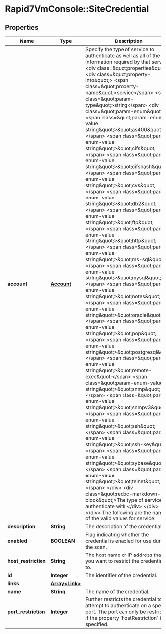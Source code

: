 # Rapid7VmConsole::SiteCredential

## Properties
Name | Type | Description | Notes
------------ | ------------- | ------------- | -------------
**account** | [**Account**](Account.md) | Specify the type of service to authenticate as well as all of the information required by that service. &lt;div class&#x3D;\&quot;properties\&quot;&gt;  &lt;div class&#x3D;\&quot;property-info\&quot;&gt;  &lt;span class&#x3D;\&quot;property-name\&quot;&gt;service&lt;/span&gt; &lt;span class&#x3D;\&quot;param-type\&quot;&gt;string&lt;/span&gt;  &lt;div class&#x3D;\&quot;param-enum\&quot;&gt;  &lt;span class&#x3D;\&quot;param-enum-value string\&quot;&gt;\&quot;as400\&quot;&lt;/span&gt;  &lt;span class&#x3D;\&quot;param-enum-value string\&quot;&gt;\&quot;cifs\&quot;&lt;/span&gt;  &lt;span class&#x3D;\&quot;param-enum-value string\&quot;&gt;\&quot;cifshash\&quot;&lt;/span&gt;  &lt;span class&#x3D;\&quot;param-enum-value string\&quot;&gt;\&quot;cvs\&quot;&lt;/span&gt;  &lt;span class&#x3D;\&quot;param-enum-value string\&quot;&gt;\&quot;db2\&quot;&lt;/span&gt;  &lt;span class&#x3D;\&quot;param-enum-value string\&quot;&gt;\&quot;ftp\&quot;&lt;/span&gt;  &lt;span class&#x3D;\&quot;param-enum-value string\&quot;&gt;\&quot;http\&quot;&lt;/span&gt;  &lt;span class&#x3D;\&quot;param-enum-value string\&quot;&gt;\&quot;ms-sql\&quot;&lt;/span&gt;  &lt;span class&#x3D;\&quot;param-enum-value string\&quot;&gt;\&quot;mysql\&quot;&lt;/span&gt;  &lt;span class&#x3D;\&quot;param-enum-value string\&quot;&gt;\&quot;notes\&quot;&lt;/span&gt;  &lt;span class&#x3D;\&quot;param-enum-value string\&quot;&gt;\&quot;oracle\&quot;&lt;/span&gt;  &lt;span class&#x3D;\&quot;param-enum-value string\&quot;&gt;\&quot;pop\&quot;&lt;/span&gt;  &lt;span class&#x3D;\&quot;param-enum-value string\&quot;&gt;\&quot;postgresql\&quot;&lt;/span&gt;  &lt;span class&#x3D;\&quot;param-enum-value string\&quot;&gt;\&quot;remote-exec\&quot;&lt;/span&gt;  &lt;span class&#x3D;\&quot;param-enum-value string\&quot;&gt;\&quot;snmp\&quot;&lt;/span&gt;  &lt;span class&#x3D;\&quot;param-enum-value string\&quot;&gt;\&quot;snmpv3\&quot;&lt;/span&gt;  &lt;span class&#x3D;\&quot;param-enum-value string\&quot;&gt;\&quot;ssh\&quot;&lt;/span&gt;  &lt;span class&#x3D;\&quot;param-enum-value string\&quot;&gt;\&quot;ssh-key\&quot;&lt;/span&gt;  &lt;span class&#x3D;\&quot;param-enum-value string\&quot;&gt;\&quot;sybase\&quot;&lt;/span&gt;  &lt;span class&#x3D;\&quot;param-enum-value string\&quot;&gt;\&quot;telnet\&quot;&lt;/span&gt;  &lt;/div&gt;  &lt;div class&#x3D;\&quot;redoc-markdown-block\&quot;&gt;The type of service to authenticate with.&lt;/div&gt; &lt;/div&gt;  &lt;/div&gt;  The following are the names of the valid values for service:  | Value         | Service                                         |  | ------------- | ----------------------------------------------- |  | &#x60;as400&#x60;       | IBM AS/400                                      |  | &#x60;cifs&#x60;        | Microsoft Windows/Samba (SMB/CIFS)              |  | &#x60;cifshash&#x60;    | Microsoft Windows/Samba LM/NTLM Hash (SMB/CIFS) |  | &#x60;cvs&#x60;         | Concurrent Versioning System (CVS)              |  | &#x60;db2&#x60;         | DB2                                             |  | &#x60;ftp&#x60;         | File Transfer Protocol (FTP)                    |  | &#x60;http&#x60;        | Web Site HTTP Authentication                    |  | &#x60;ms-sql&#x60;      | Microsoft SQL Server                            |  | &#x60;mysql&#x60;       | MySQL Server                                    |  | &#x60;notes&#x60;       | Lotus Notes/Domino                              |  | &#x60;oracle&#x60;      | Oracle                                          |  | &#x60;pop&#x60;         | Post Office Protocol (POP)                      |  | &#x60;postgresql&#x60;  | PostgreSQL                                      |  | &#x60;remote-exec&#x60; | Remote Execution                                |  | &#x60;snmp&#x60;        | Simple Network Management Protocol v1/v2c       |  | &#x60;snmpv3&#x60;      | Simple Network Management Protocol v3           |  | &#x60;ssh&#x60;         | Secure Shell (SSH)                              |  | &#x60;ssh-key&#x60;     | Secure Shell (SSH) Public Key                   |  | &#x60;sybase&#x60;      | Sybase SQL Server                               |  | &#x60;telnet&#x60;      | Telnet                                          |   &lt;p&gt;The following is a specification of supported credential properties for each type of service. These properties are to be specified within the &lt;code&gt;account&lt;/code&gt; object.&lt;/p&gt;  &#x60;as400&#x60; supported properties: &lt;div class&#x3D;\&quot;properties\&quot;&gt;  &lt;div class&#x3D;\&quot;property-info\&quot;&gt;  &lt;span class&#x3D;\&quot;property-name\&quot;&gt;domain&lt;/span&gt; &lt;span class&#x3D;\&quot;param-type\&quot;&gt;string&lt;/span&gt;  &lt;div class&#x3D;\&quot;redoc-markdown-block\&quot;&gt;&lt;p&gt;The address of the domain.&lt;/p&gt;&lt;/div&gt; &lt;/div&gt;  &lt;div class&#x3D;\&quot;property-info\&quot;&gt;  &lt;span class&#x3D;\&quot;property-name\&quot;&gt;username&lt;/span&gt; &lt;span class&#x3D;\&quot;param-type\&quot;&gt;string&lt;/span&gt; &lt;span _ngcontent-c21 class&#x3D;\&quot;param-required\&quot;&gt;Required&lt;/span&gt;  &lt;div class&#x3D;\&quot;redoc-markdown-block\&quot;&gt;&lt;p&gt;The user name for the account that will be used for authenticating.&lt;/p&gt;&lt;/div&gt; &lt;/div&gt;  &lt;div class&#x3D;\&quot;property-info\&quot;&gt;  &lt;span class&#x3D;\&quot;property-name\&quot;&gt;password&lt;/span&gt; &lt;span class&#x3D;\&quot;param-type\&quot;&gt;string&lt;/span&gt; &lt;span _ngcontent-c21 class&#x3D;\&quot;param-required\&quot;&gt;Required&lt;/span&gt;  &lt;div class&#x3D;\&quot;redoc-markdown-block\&quot;&gt;&lt;p&gt;The password for the account that will be used for authenticating. &lt;strong&gt;Note: This property is not returned in responses for security.&lt;/strong&gt;&lt;/p&gt;&lt;/div&gt; &lt;/div&gt;  &lt;/div&gt;  &#x60;cifs&#x60; supported properties: &lt;div class&#x3D;\&quot;properties\&quot;&gt;  &lt;div class&#x3D;\&quot;property-info\&quot;&gt;  &lt;span class&#x3D;\&quot;property-name\&quot;&gt;domain&lt;/span&gt; &lt;span class&#x3D;\&quot;param-type\&quot;&gt;string&lt;/span&gt;  &lt;div class&#x3D;\&quot;redoc-markdown-block\&quot;&gt;&lt;p&gt;The address of the domain.&lt;/p&gt;&lt;/div&gt; &lt;/div&gt;  &lt;div class&#x3D;\&quot;property-info\&quot;&gt;  &lt;span class&#x3D;\&quot;property-name\&quot;&gt;username&lt;/span&gt; &lt;span class&#x3D;\&quot;param-type\&quot;&gt;string&lt;/span&gt; &lt;span _ngcontent-c21 class&#x3D;\&quot;param-required\&quot;&gt;Required&lt;/span&gt;  &lt;div class&#x3D;\&quot;redoc-markdown-block\&quot;&gt;&lt;p&gt;The user name for the account that will be used for authenticating.&lt;/p&gt;&lt;/div&gt; &lt;/div&gt;  &lt;div class&#x3D;\&quot;property-info\&quot;&gt;  &lt;span class&#x3D;\&quot;property-name\&quot;&gt;password&lt;/span&gt; &lt;span class&#x3D;\&quot;param-type\&quot;&gt;string&lt;/span&gt; &lt;span _ngcontent-c21 class&#x3D;\&quot;param-required\&quot;&gt;Required&lt;/span&gt;  &lt;div class&#x3D;\&quot;redoc-markdown-block\&quot;&gt;&lt;p&gt;The password for the account that will be used for authenticating. &lt;strong&gt;Note: This property is not returned in responses for security.&lt;/strong&gt;&lt;/p&gt;&lt;/div&gt; &lt;/div&gt;  &lt;/div&gt;  &#x60;cifshash&#x60; supported properties: &lt;div class&#x3D;\&quot;properties\&quot;&gt;  &lt;div class&#x3D;\&quot;property-info\&quot;&gt;  &lt;span class&#x3D;\&quot;property-name\&quot;&gt;domain&lt;/span&gt; &lt;span class&#x3D;\&quot;param-type\&quot;&gt;string&lt;/span&gt;  &lt;div class&#x3D;\&quot;redoc-markdown-block\&quot;&gt;&lt;p&gt;The address of the domain.&lt;/p&gt;&lt;/div&gt; &lt;/div&gt;  &lt;div class&#x3D;\&quot;property-info\&quot;&gt;  &lt;span class&#x3D;\&quot;property-name\&quot;&gt;username&lt;/span&gt; &lt;span class&#x3D;\&quot;param-type\&quot;&gt;string&lt;/span&gt; &lt;span _ngcontent-c21 class&#x3D;\&quot;param-required\&quot;&gt;Required&lt;/span&gt;  &lt;div class&#x3D;\&quot;redoc-markdown-block\&quot;&gt;&lt;p&gt;The user name for the account that will be used for authenticating.&lt;/p&gt;&lt;/div&gt; &lt;/div&gt;  &lt;div class&#x3D;\&quot;property-info\&quot;&gt;  &lt;span class&#x3D;\&quot;property-name\&quot;&gt;ntlmHash&lt;/span&gt; &lt;span class&#x3D;\&quot;param-type\&quot;&gt;string&lt;/span&gt; &lt;span _ngcontent-c21 class&#x3D;\&quot;param-required\&quot;&gt;Required&lt;/span&gt;  &lt;div class&#x3D;\&quot;redoc-markdown-block\&quot;&gt;&lt;p&gt;The NTLM password hash. &lt;strong&gt;Note: This property is not returned in responses for security.&lt;/strong&gt;&lt;/p&gt;&lt;/div&gt; &lt;/div&gt;  &lt;/div&gt;  &#x60;cvs&#x60; supported properties: &lt;div class&#x3D;\&quot;properties\&quot;&gt;  &lt;div class&#x3D;\&quot;property-info\&quot;&gt;  &lt;span class&#x3D;\&quot;property-name\&quot;&gt;domain&lt;/span&gt; &lt;span class&#x3D;\&quot;param-type\&quot;&gt;string&lt;/span&gt;  &lt;div class&#x3D;\&quot;redoc-markdown-block\&quot;&gt;&lt;p&gt;The address of the domain.&lt;/p&gt;&lt;/div&gt; &lt;/div&gt;  &lt;div class&#x3D;\&quot;property-info\&quot;&gt;  &lt;span class&#x3D;\&quot;property-name\&quot;&gt;username&lt;/span&gt; &lt;span class&#x3D;\&quot;param-type\&quot;&gt;string&lt;/span&gt; &lt;span _ngcontent-c21 class&#x3D;\&quot;param-required\&quot;&gt;Required&lt;/span&gt;  &lt;div class&#x3D;\&quot;redoc-markdown-block\&quot;&gt;&lt;p&gt;The user name for the account that will be used for authenticating.&lt;/p&gt;&lt;/div&gt; &lt;/div&gt;  &lt;div class&#x3D;\&quot;property-info\&quot;&gt;  &lt;span class&#x3D;\&quot;property-name\&quot;&gt;password&lt;/span&gt; &lt;span class&#x3D;\&quot;param-type\&quot;&gt;string&lt;/span&gt; &lt;span _ngcontent-c21 class&#x3D;\&quot;param-required\&quot;&gt;Required&lt;/span&gt;  &lt;div class&#x3D;\&quot;redoc-markdown-block\&quot;&gt;&lt;p&gt;The password for the account that will be used for authenticating. &lt;strong&gt;Note: This property is not returned in responses for security.&lt;/strong&gt;&lt;/p&gt;&lt;/div&gt; &lt;/div&gt;  &lt;/div&gt;  &#x60;db2&#x60; supported properties: &lt;div class&#x3D;\&quot;properties\&quot;&gt;  &lt;div class&#x3D;\&quot;property-info\&quot;&gt;  &lt;span class&#x3D;\&quot;property-name\&quot;&gt;database&lt;/span&gt; &lt;span class&#x3D;\&quot;param-type\&quot;&gt;string&lt;/span&gt;  &lt;div class&#x3D;\&quot;redoc-markdown-block\&quot;&gt;&lt;p&gt;The name of the database.&lt;/p&gt;&lt;/div&gt; &lt;/div&gt;  &lt;div class&#x3D;\&quot;property-info\&quot;&gt;  &lt;span class&#x3D;\&quot;property-name\&quot;&gt;username&lt;/span&gt; &lt;span class&#x3D;\&quot;param-type\&quot;&gt;string&lt;/span&gt; &lt;span _ngcontent-c21 class&#x3D;\&quot;param-required\&quot;&gt;Required&lt;/span&gt;  &lt;div class&#x3D;\&quot;redoc-markdown-block\&quot;&gt;&lt;p&gt;The user name for the account that will be used for authenticating.&lt;/p&gt;&lt;/div&gt; &lt;/div&gt;  &lt;div class&#x3D;\&quot;property-info\&quot;&gt;  &lt;span class&#x3D;\&quot;property-name\&quot;&gt;password&lt;/span&gt; &lt;span class&#x3D;\&quot;param-type\&quot;&gt;string&lt;/span&gt; &lt;span _ngcontent-c21 class&#x3D;\&quot;param-required\&quot;&gt;Required&lt;/span&gt;  &lt;div class&#x3D;\&quot;redoc-markdown-block\&quot;&gt;&lt;p&gt;The password for the account that will be used for authenticating. &lt;strong&gt;Note: This property is not returned in responses for security.&lt;/strong&gt;&lt;/p&gt;&lt;/div&gt; &lt;/div&gt;  &lt;/div&gt;  &#x60;ftp&#x60; supported properties: &lt;div class&#x3D;\&quot;properties\&quot;&gt;  &lt;div class&#x3D;\&quot;property-info\&quot;&gt;  &lt;span class&#x3D;\&quot;property-name\&quot;&gt;username&lt;/span&gt; &lt;span class&#x3D;\&quot;param-type\&quot;&gt;string&lt;/span&gt; &lt;span _ngcontent-c21 class&#x3D;\&quot;param-required\&quot;&gt;Required&lt;/span&gt;  &lt;div class&#x3D;\&quot;redoc-markdown-block\&quot;&gt;&lt;p&gt;The user name for the account that will be used for authenticating.&lt;/p&gt;&lt;/div&gt; &lt;/div&gt;  &lt;div class&#x3D;\&quot;property-info\&quot;&gt;  &lt;span class&#x3D;\&quot;property-name\&quot;&gt;password&lt;/span&gt; &lt;span class&#x3D;\&quot;param-type\&quot;&gt;string&lt;/span&gt; &lt;span _ngcontent-c21 class&#x3D;\&quot;param-required\&quot;&gt;Required&lt;/span&gt;  &lt;div class&#x3D;\&quot;redoc-markdown-block\&quot;&gt;&lt;p&gt;The password for the account that will be used for authenticating. &lt;strong&gt;Note: This property is not returned in responses for security.&lt;/strong&gt;&lt;/p&gt;&lt;/div&gt; &lt;/div&gt;  &lt;/div&gt;  &#x60;http&#x60; supported properties: &lt;div class&#x3D;\&quot;properties\&quot;&gt;  &lt;div class&#x3D;\&quot;property-info\&quot;&gt;  &lt;span class&#x3D;\&quot;property-name\&quot;&gt;realm&lt;/span&gt; &lt;span class&#x3D;\&quot;param-type\&quot;&gt;string&lt;/span&gt;  &lt;div class&#x3D;\&quot;redoc-markdown-block\&quot;&gt;&lt;p&gt;The realm.&lt;/p&gt;&lt;/div&gt; &lt;/div&gt;  &lt;div class&#x3D;\&quot;property-info\&quot;&gt;  &lt;span class&#x3D;\&quot;property-name\&quot;&gt;username&lt;/span&gt; &lt;span class&#x3D;\&quot;param-type\&quot;&gt;string&lt;/span&gt; &lt;span _ngcontent-c21 class&#x3D;\&quot;param-required\&quot;&gt;Required&lt;/span&gt;  &lt;div class&#x3D;\&quot;redoc-markdown-block\&quot;&gt;&lt;p&gt;The user name for the account that will be used for authenticating.&lt;/p&gt;&lt;/div&gt; &lt;/div&gt;  &lt;div class&#x3D;\&quot;property-info\&quot;&gt;  &lt;span class&#x3D;\&quot;property-name\&quot;&gt;password&lt;/span&gt; &lt;span class&#x3D;\&quot;param-type\&quot;&gt;string&lt;/span&gt; &lt;span _ngcontent-c21 class&#x3D;\&quot;param-required\&quot;&gt;Required&lt;/span&gt;  &lt;div class&#x3D;\&quot;redoc-markdown-block\&quot;&gt;&lt;p&gt;The password for the account that will be used for authenticating. &lt;strong&gt;Note: This property is not returned in responses for security.&lt;/strong&gt;&lt;/p&gt;&lt;/div&gt; &lt;/div&gt;  &lt;/div&gt;  &#x60;ms-sql&#x60; supported properties: &lt;div class&#x3D;\&quot;properties\&quot;&gt;  &lt;div class&#x3D;\&quot;property-info\&quot;&gt;  &lt;span class&#x3D;\&quot;property-name\&quot;&gt;database&lt;/span&gt; &lt;span class&#x3D;\&quot;param-type\&quot;&gt;string&lt;/span&gt;  &lt;div class&#x3D;\&quot;redoc-markdown-block\&quot;&gt;&lt;p&gt;The name of the database. If not specified, a default database name will be used during authentication.&lt;/p&gt;&lt;/div&gt; &lt;/div&gt;  &lt;div class&#x3D;\&quot;property-info\&quot;&gt;  &lt;span class&#x3D;\&quot;property-name\&quot;&gt;useWindowsAuthentication&lt;/span&gt; &lt;span class&#x3D;\&quot;param-type\&quot;&gt;boolean&lt;/span&gt;  &lt;div class&#x3D;\&quot;redoc-markdown-block\&quot;&gt; &lt;p&gt; Boolean flag signaling whether to connect to the database using Windows authentication. When set to &lt;code&gt;true&lt;/code&gt;, Windows authentication is attempted; when set to &lt;code&gt;false&lt;/code&gt;, SQL authentication is attempted.&lt;/p&gt; &lt;/div&gt; &lt;/div&gt;  &lt;div class&#x3D;\&quot;property-info\&quot;&gt;  &lt;span class&#x3D;\&quot;property-name\&quot;&gt;domain&lt;/span&gt; &lt;span class&#x3D;\&quot;param-type\&quot;&gt;string&lt;/span&gt;  &lt;div class&#x3D;\&quot;redoc-markdown-block\&quot;&gt;&lt;p&gt;The address of the domain. This property cannot be specified unless property &lt;code&gt;useWindowsAuthentication&lt;/code&gt; is set to &lt;code&gt;true&lt;/code&gt;.&lt;/p&gt;&lt;/div&gt; &lt;/div&gt;  &lt;div class&#x3D;\&quot;property-info\&quot;&gt;  &lt;span class&#x3D;\&quot;property-name\&quot;&gt;username&lt;/span&gt; &lt;span class&#x3D;\&quot;param-type\&quot;&gt;string&lt;/span&gt; &lt;span _ngcontent-c21 class&#x3D;\&quot;param-required\&quot;&gt;Required&lt;/span&gt;  &lt;div class&#x3D;\&quot;redoc-markdown-block\&quot;&gt;&lt;p&gt;The user name for the account that will be used for authenticating.&lt;/p&gt;&lt;/div&gt; &lt;/div&gt;  &lt;div class&#x3D;\&quot;property-info\&quot;&gt;  &lt;span class&#x3D;\&quot;property-name\&quot;&gt;password&lt;/span&gt; &lt;span class&#x3D;\&quot;param-type\&quot;&gt;string&lt;/span&gt; &lt;span _ngcontent-c21 class&#x3D;\&quot;param-required\&quot;&gt;Required&lt;/span&gt;  &lt;div class&#x3D;\&quot;redoc-markdown-block\&quot;&gt;&lt;p&gt;The password for the account that will be used for authenticating. &lt;strong&gt;Note: This property is not returned in responses for security.&lt;/strong&gt;&lt;/p&gt;&lt;/div&gt; &lt;/div&gt;  &lt;/div&gt;  &#x60;mysql&#x60; supported properties: &lt;div class&#x3D;\&quot;properties\&quot;&gt;  &lt;div class&#x3D;\&quot;property-info\&quot;&gt;  &lt;span class&#x3D;\&quot;property-name\&quot;&gt;database&lt;/span&gt; &lt;span class&#x3D;\&quot;param-type\&quot;&gt;string&lt;/span&gt;  &lt;div class&#x3D;\&quot;redoc-markdown-block\&quot;&gt;&lt;p&gt;The name of the database. If not specified, a default database name will be used during authentication.&lt;/p&gt;&lt;/div&gt; &lt;/div&gt;  &lt;div class&#x3D;\&quot;property-info\&quot;&gt;  &lt;span class&#x3D;\&quot;property-name\&quot;&gt;username&lt;/span&gt; &lt;span class&#x3D;\&quot;param-type\&quot;&gt;string&lt;/span&gt; &lt;span _ngcontent-c21 class&#x3D;\&quot;param-required\&quot;&gt;Required&lt;/span&gt;  &lt;div class&#x3D;\&quot;redoc-markdown-block\&quot;&gt;&lt;p&gt;The user name for the account that will be used for authenticating.&lt;/p&gt;&lt;/div&gt; &lt;/div&gt;  &lt;div class&#x3D;\&quot;property-info\&quot;&gt;  &lt;span class&#x3D;\&quot;property-name\&quot;&gt;password&lt;/span&gt; &lt;span class&#x3D;\&quot;param-type\&quot;&gt;string&lt;/span&gt; &lt;span _ngcontent-c21 class&#x3D;\&quot;param-required\&quot;&gt;Required&lt;/span&gt;  &lt;div class&#x3D;\&quot;redoc-markdown-block\&quot;&gt;&lt;p&gt;The Notes ID password. &lt;strong&gt;Note: This property is not returned in responses for security.&lt;/strong&gt;&lt;/p&gt;&lt;/div&gt; &lt;/div&gt;  &lt;/div&gt;  &#x60;notes&#x60; supported properties: &lt;div class&#x3D;\&quot;properties\&quot;&gt;  &lt;div class&#x3D;\&quot;property-info\&quot;&gt;  &lt;span class&#x3D;\&quot;property-name\&quot;&gt;notesIDPassword&lt;/span&gt; &lt;span class&#x3D;\&quot;param-type\&quot;&gt;string&lt;/span&gt; &lt;span _ngcontent-c21 class&#x3D;\&quot;param-required\&quot;&gt;Required&lt;/span&gt;  &lt;div class&#x3D;\&quot;redoc-markdown-block\&quot;&gt;&lt;p&gt;The password for the account that will be used for authenticating. &lt;strong&gt;Note: This property is not returned in responses for security.&lt;/strong&gt;&lt;/p&gt;&lt;/div&gt; &lt;/div&gt;  &lt;/div&gt;  &#x60;oracle&#x60; supported properties: &lt;div class&#x3D;\&quot;properties\&quot;&gt;  &lt;div class&#x3D;\&quot;property-info\&quot;&gt;  &lt;span class&#x3D;\&quot;property-name\&quot;&gt;sid&lt;/span&gt; &lt;span class&#x3D;\&quot;param-type\&quot;&gt;string&lt;/span&gt;  &lt;div class&#x3D;\&quot;redoc-markdown-block\&quot;&gt;&lt;p&gt;The name of the database. If not specified, a default database name will be used during authentication.&lt;/p&gt;&lt;/div&gt; &lt;/div&gt;  &lt;div class&#x3D;\&quot;property-info\&quot;&gt;  &lt;span class&#x3D;\&quot;property-name\&quot;&gt;username&lt;/span&gt; &lt;span class&#x3D;\&quot;param-type\&quot;&gt;string&lt;/span&gt; &lt;span _ngcontent-c21 class&#x3D;\&quot;param-required\&quot;&gt;Required&lt;/span&gt;  &lt;div class&#x3D;\&quot;redoc-markdown-block\&quot;&gt;&lt;p&gt;The user name for the account that will be used for authenticating.&lt;/p&gt;&lt;/div&gt; &lt;/div&gt;  &lt;div class&#x3D;\&quot;property-info\&quot;&gt;  &lt;span class&#x3D;\&quot;property-name\&quot;&gt;password&lt;/span&gt; &lt;span class&#x3D;\&quot;param-type\&quot;&gt;string&lt;/span&gt; &lt;span _ngcontent-c21 class&#x3D;\&quot;param-required\&quot;&gt;Required&lt;/span&gt;  &lt;div class&#x3D;\&quot;redoc-markdown-block\&quot;&gt;&lt;p&gt;The password for the account that will be used for authenticating. &lt;strong&gt;Note: This property is not returned in responses for security.&lt;/strong&gt;&lt;/p&gt;&lt;/div&gt; &lt;/div&gt;  &lt;div class&#x3D;\&quot;property-info\&quot;&gt;  &lt;span class&#x3D;\&quot;property-name\&quot;&gt;enumerateSids&lt;/span&gt; &lt;span class&#x3D;\&quot;param-type\&quot;&gt;boolean&lt;/span&gt;  &lt;div class&#x3D;\&quot;redoc-markdown-block\&quot;&gt; &lt;p&gt; Boolean flag instructing the scan engine to attempt to enumerate SIDs from your environment. If set to &lt;code&gt;true&lt;/code&gt;, set the Oracle Net Listener password in property &lt;code&gt;oracleListenerPassword&lt;/code&gt;.&lt;/p&gt; &lt;/div&gt; &lt;/div&gt;  &lt;div class&#x3D;\&quot;property-info\&quot;&gt;  &lt;span class&#x3D;\&quot;property-name\&quot;&gt;oracleListenerPassword&lt;/span&gt; &lt;span class&#x3D;\&quot;param-type\&quot;&gt;string&lt;/span&gt;  &lt;div class&#x3D;\&quot;redoc-markdown-block\&quot;&gt;&lt;p&gt;The Oracle Net Listener password. Used to enumerate SIDs from your environment.&lt;/p&gt;&lt;/div&gt; &lt;/div&gt;  &lt;/div&gt;  &#x60;pop&#x60; supported properties: &lt;div class&#x3D;\&quot;properties\&quot;&gt;  &lt;div class&#x3D;\&quot;property-info\&quot;&gt;  &lt;span class&#x3D;\&quot;property-name\&quot;&gt;username&lt;/span&gt; &lt;span class&#x3D;\&quot;param-type\&quot;&gt;string&lt;/span&gt; &lt;span _ngcontent-c21 class&#x3D;\&quot;param-required\&quot;&gt;Required&lt;/span&gt;  &lt;div class&#x3D;\&quot;redoc-markdown-block\&quot;&gt;&lt;p&gt;The user name for the account that will be used for authenticating.&lt;/p&gt;&lt;/div&gt; &lt;/div&gt;  &lt;div class&#x3D;\&quot;property-info\&quot;&gt;  &lt;span class&#x3D;\&quot;property-name\&quot;&gt;password&lt;/span&gt; &lt;span class&#x3D;\&quot;param-type\&quot;&gt;string&lt;/span&gt; &lt;span _ngcontent-c21 class&#x3D;\&quot;param-required\&quot;&gt;Required&lt;/span&gt;  &lt;div class&#x3D;\&quot;redoc-markdown-block\&quot;&gt;&lt;p&gt;The password for the account that will be used for authenticating. &lt;strong&gt;Note: This property is not returned in responses for security.&lt;/strong&gt;&lt;/p&gt;&lt;/div&gt; &lt;/div&gt;  &lt;/div&gt;  &#x60;postgresql&#x60; supported properties: &lt;div class&#x3D;\&quot;properties\&quot;&gt;  &lt;div class&#x3D;\&quot;property-info\&quot;&gt;  &lt;span class&#x3D;\&quot;property-name\&quot;&gt;database&lt;/span&gt; &lt;span class&#x3D;\&quot;param-type\&quot;&gt;string&lt;/span&gt;  &lt;div class&#x3D;\&quot;redoc-markdown-block\&quot;&gt;&lt;p&gt;The name of the database.&lt;/p&gt;&lt;/div&gt; &lt;/div&gt;  &lt;div class&#x3D;\&quot;property-info\&quot;&gt;  &lt;span class&#x3D;\&quot;property-name\&quot;&gt;username&lt;/span&gt; &lt;span class&#x3D;\&quot;param-type\&quot;&gt;string&lt;/span&gt; &lt;span _ngcontent-c21 class&#x3D;\&quot;param-required\&quot;&gt;Required&lt;/span&gt;  &lt;div class&#x3D;\&quot;redoc-markdown-block\&quot;&gt;&lt;p&gt;The user name for the account that will be used for authenticating.&lt;/p&gt;&lt;/div&gt; &lt;/div&gt;  &lt;div class&#x3D;\&quot;property-info\&quot;&gt;  &lt;span class&#x3D;\&quot;property-name\&quot;&gt;password&lt;/span&gt; &lt;span class&#x3D;\&quot;param-type\&quot;&gt;string&lt;/span&gt; &lt;span _ngcontent-c21 class&#x3D;\&quot;param-required\&quot;&gt;Required&lt;/span&gt;  &lt;div class&#x3D;\&quot;redoc-markdown-block\&quot;&gt;&lt;p&gt;The password for the account that will be used for authenticating. &lt;strong&gt;Note: This property is not returned in responses for security.&lt;/strong&gt;&lt;/p&gt;&lt;/div&gt; &lt;/div&gt;  &lt;/div&gt;  &#x60;remote-exec&#x60; supported properties: &lt;div class&#x3D;\&quot;properties\&quot;&gt;  &lt;div class&#x3D;\&quot;property-info\&quot;&gt;  &lt;span class&#x3D;\&quot;property-name\&quot;&gt;username&lt;/span&gt; &lt;span class&#x3D;\&quot;param-type\&quot;&gt;string&lt;/span&gt; &lt;span _ngcontent-c21 class&#x3D;\&quot;param-required\&quot;&gt;Required&lt;/span&gt;  &lt;div class&#x3D;\&quot;redoc-markdown-block\&quot;&gt;&lt;p&gt;The user name for the account that will be used for authenticating.&lt;/p&gt;&lt;/div&gt; &lt;/div&gt;  &lt;div class&#x3D;\&quot;property-info\&quot;&gt;  &lt;span class&#x3D;\&quot;property-name\&quot;&gt;password&lt;/span&gt; &lt;span class&#x3D;\&quot;param-type\&quot;&gt;string&lt;/span&gt; &lt;span _ngcontent-c21 class&#x3D;\&quot;param-required\&quot;&gt;Required&lt;/span&gt;  &lt;div class&#x3D;\&quot;redoc-markdown-block\&quot;&gt;&lt;p&gt;The password for the account that will be used for authenticating. &lt;strong&gt;Note: This property is not returned in responses for security.&lt;/strong&gt;&lt;/p&gt;&lt;/div&gt; &lt;/div&gt;  &lt;/div&gt;  &#x60;snmp&#x60; supported properties: &lt;div class&#x3D;\&quot;properties\&quot;&gt;  &lt;div class&#x3D;\&quot;property-info\&quot;&gt;  &lt;span class&#x3D;\&quot;property-name\&quot;&gt;communityName&lt;/span&gt; &lt;span class&#x3D;\&quot;param-type\&quot;&gt;string&lt;/span&gt; &lt;span _ngcontent-c21 class&#x3D;\&quot;param-required\&quot;&gt;Required&lt;/span&gt;  &lt;div class&#x3D;\&quot;redoc-markdown-block\&quot;&gt;&lt;p&gt;The community name that will be used for authenticating. &lt;strong&gt;Note: This property is not returned in responses for security.&lt;/strong&gt;&lt;/p&gt;&lt;/div&gt; &lt;/div&gt;  &lt;/div&gt;  &#x60;snmpv3&#x60; supported properties: &lt;div class&#x3D;\&quot;properties\&quot;&gt;  &lt;div class&#x3D;\&quot;property-info\&quot;&gt;  &lt;span class&#x3D;\&quot;property-name\&quot;&gt;authenticationType&lt;/span&gt; &lt;span class&#x3D;\&quot;param-type\&quot;&gt;string&lt;/span&gt; &lt;span _ngcontent-c21 class&#x3D;\&quot;param-required\&quot;&gt;Required&lt;/span&gt;  &lt;div class&#x3D;\&quot;param-enum\&quot;&gt;  &lt;span class&#x3D;\&quot;param-enum-value string\&quot;&gt;\&quot;no-authentication\&quot;&lt;/span&gt;  &lt;span class&#x3D;\&quot;param-enum-value string\&quot;&gt;\&quot;md5\&quot;&lt;/span&gt;  &lt;span class&#x3D;\&quot;param-enum-value string\&quot;&gt;\&quot;sha\&quot;&lt;/span&gt;  &lt;/div&gt;  &lt;div class&#x3D;\&quot;redoc-markdown-block\&quot;&gt;&lt;p&gt;The authentication protocols available to use in SNMP v3.&lt;/p&gt;&lt;/div&gt; &lt;/div&gt; &lt;div class&#x3D;\&quot;property-info\&quot;&gt;  &lt;span class&#x3D;\&quot;property-name\&quot;&gt;username&lt;/span&gt; &lt;span class&#x3D;\&quot;param-type\&quot;&gt;string&lt;/span&gt; &lt;span _ngcontent-c21 class&#x3D;\&quot;param-required\&quot;&gt;Required&lt;/span&gt;  &lt;div class&#x3D;\&quot;redoc-markdown-block\&quot;&gt;&lt;p&gt;The user name for the account that will be used for authenticating.&lt;/p&gt;&lt;/div&gt; &lt;/div&gt;  &lt;div class&#x3D;\&quot;property-info\&quot;&gt;  &lt;span class&#x3D;\&quot;property-name\&quot;&gt;password&lt;/span&gt; &lt;span class&#x3D;\&quot;param-type\&quot;&gt;string&lt;/span&gt;  &lt;div class&#x3D;\&quot;redoc-markdown-block\&quot;&gt; &lt;p&gt; The password for the account that will be used for authenticating. Is required when the property &lt;code&gt;authenticationType&lt;/code&gt; is set to valid value other than &lt;code&gt;\&quot;no-authentication\&quot;&lt;/code&gt;. &lt;strong&gt;Note: This property is not returned in responses for security.&lt;/strong&gt;&lt;/p&gt; &lt;/div&gt; &lt;/div&gt;  &lt;div class&#x3D;\&quot;property-info\&quot;&gt;  &lt;span class&#x3D;\&quot;property-name\&quot;&gt;privacyType&lt;/span&gt; &lt;span class&#x3D;\&quot;param-type\&quot;&gt;string&lt;/span&gt;  &lt;div class&#x3D;\&quot;param-enum\&quot;&gt;  &lt;span class&#x3D;\&quot;param-enum-value string\&quot;&gt;\&quot;no-privacy\&quot;&lt;/span&gt;  &lt;span class&#x3D;\&quot;param-enum-value string\&quot;&gt;\&quot;des\&quot;&lt;/span&gt;  &lt;span class&#x3D;\&quot;param-enum-value string\&quot;&gt;\&quot;aes-128\&quot;&lt;/span&gt;  &lt;span class&#x3D;\&quot;param-enum-value string\&quot;&gt;\&quot;aes-192\&quot;&lt;/span&gt;  &lt;span class&#x3D;\&quot;param-enum-value string\&quot;&gt;\&quot;aes-192-with-3-des-key-extension\&quot;&lt;/span&gt;  &lt;span class&#x3D;\&quot;param-enum-value string\&quot;&gt;\&quot;aes-256\&quot;&lt;/span&gt;  &lt;span class&#x3D;\&quot;param-enum-value string\&quot;&gt;\&quot;aes-265-with-3-des-key-extension\&quot;&lt;/span&gt;  &lt;/div&gt;  &lt;div class&#x3D;\&quot;redoc-markdown-block\&quot;&gt;&lt;p&gt;The privacy protocols available to use in SNMP v3.&lt;/p&gt;&lt;/div&gt; &lt;/div&gt; &lt;div class&#x3D;\&quot;property-info\&quot;&gt;  &lt;span class&#x3D;\&quot;property-name\&quot;&gt;privacyPassword&lt;/span&gt; &lt;span class&#x3D;\&quot;param-type\&quot;&gt;string&lt;/span&gt;  &lt;div class&#x3D;\&quot;redoc-markdown-block\&quot;&gt; &lt;p&gt; The privacy password for the account that will be used for authenticating. Is required when the property &lt;code&gt;authenticationType&lt;/code&gt; is set to valid value other than &lt;code&gt;\&quot;no-authentication\&quot;&lt;/code&gt; and when the &lt;code&gt;privacyType&lt;/code&gt; is set to a valid value other than code&gt;\&quot;no-privacy\&quot;&lt;/code&gt;. &lt;strong&gt;Note: This property is not returned in responses for security.&lt;/strong&gt;&lt;/p&gt; &lt;/div&gt; &lt;/div&gt;  &lt;/div&gt;  &#x60;ssh&#x60; supported properties: &lt;div class&#x3D;\&quot;properties\&quot;&gt;  &lt;div class&#x3D;\&quot;property-info\&quot;&gt;  &lt;span class&#x3D;\&quot;property-name\&quot;&gt;username&lt;/span&gt; &lt;span class&#x3D;\&quot;param-type\&quot;&gt;string&lt;/span&gt; &lt;span _ngcontent-c21 class&#x3D;\&quot;param-required\&quot;&gt;Required&lt;/span&gt;  &lt;div class&#x3D;\&quot;redoc-markdown-block\&quot;&gt;&lt;p&gt;The user name for the account that will be used for authenticating.&lt;/p&gt;&lt;/div&gt; &lt;/div&gt;  &lt;div class&#x3D;\&quot;property-info\&quot;&gt;  &lt;span class&#x3D;\&quot;property-name\&quot;&gt;password&lt;/span&gt; &lt;span class&#x3D;\&quot;param-type\&quot;&gt;string&lt;/span&gt; &lt;span _ngcontent-c21 class&#x3D;\&quot;param-required\&quot;&gt;Required&lt;/span&gt;  &lt;div class&#x3D;\&quot;redoc-markdown-block\&quot;&gt;&lt;p&gt;The password for the account that will be used for authenticating. &lt;strong&gt;Note: This property is not returned in responses for security.&lt;/strong&gt;&lt;/p&gt;&lt;/div&gt; &lt;/div&gt;  &lt;div class&#x3D;\&quot;property-info\&quot;&gt;  &lt;span class&#x3D;\&quot;property-name\&quot;&gt;permissionElevation&lt;/span&gt; &lt;span class&#x3D;\&quot;param-type\&quot;&gt;string&lt;/span&gt;  &lt;div class&#x3D;\&quot;param-enum\&quot;&gt;  &lt;span class&#x3D;\&quot;param-enum-value string\&quot;&gt;\&quot;none\&quot;&lt;/span&gt;  &lt;span class&#x3D;\&quot;param-enum-value string\&quot;&gt;\&quot;sudo\&quot;&lt;/span&gt;  &lt;span class&#x3D;\&quot;param-enum-value string\&quot;&gt;\&quot;sudosu\&quot;&lt;/span&gt;  &lt;span class&#x3D;\&quot;param-enum-value string\&quot;&gt;\&quot;su\&quot;&lt;/span&gt;  &lt;span class&#x3D;\&quot;param-enum-value string\&quot;&gt;\&quot;pbrun\&quot;&lt;/span&gt;  &lt;span class&#x3D;\&quot;param-enum-value string\&quot;&gt;\&quot;privileged-exec\&quot;&lt;/span&gt;  &lt;/div&gt;  &lt;div class&#x3D;\&quot;redoc-markdown-block\&quot;&gt; &lt;p&gt; Elevate scan engine permissions to administrative or root access, which is necessary to obtain certain data during the scan. Defaults to &lt;code&gt;\&quot;none\&quot;&lt;/code&gt; if not specified. &lt;/p&gt; &lt;/div&gt; &lt;/div&gt; &lt;div class&#x3D;\&quot;property-info\&quot;&gt;  &lt;span class&#x3D;\&quot;property-name\&quot;&gt;permissionElevationUsername&lt;/span&gt; &lt;span class&#x3D;\&quot;param-type\&quot;&gt;string&lt;/span&gt;  &lt;div class&#x3D;\&quot;redoc-markdown-block\&quot;&gt; &lt;p&gt; The user name for the account with elevated permissions. This property must not be specified when the property &lt;code&gt;permissionElevation&lt;/code&gt; is set to either &lt;code&gt;\&quot;none\&quot;&lt;/code&gt; or &lt;code&gt;\&quot;pbrun\&quot;&lt;/code&gt;; otherwise the property is required.&lt;/p&gt; &lt;/div&gt; &lt;/div&gt;  &lt;div class&#x3D;\&quot;property-info\&quot;&gt;  &lt;span class&#x3D;\&quot;property-name\&quot;&gt;password&lt;/span&gt; &lt;span class&#x3D;\&quot;param-type\&quot;&gt;string&lt;/span&gt;  &lt;div class&#x3D;\&quot;redoc-markdown-block\&quot;&gt; &lt;p&gt; The password for the account with elevated permissions. This property must not be specified when the property &lt;code&gt;permissionElevation&lt;/code&gt; is set to either &lt;code&gt;\&quot;none\&quot;&lt;/code&gt; or &lt;code&gt;\&quot;pbrun\&quot;&lt;/code&gt;; otherwise the property is required.&lt;strong&gt;Note: This property is not returned in responses for security.&lt;/strong&gt;&lt;/p&gt; &lt;/div&gt; &lt;/div&gt;  &lt;/div&gt;  &#x60;ssh-key&#x60; supported properties: &lt;div class&#x3D;\&quot;properties\&quot;&gt;  &lt;div class&#x3D;\&quot;property-info\&quot;&gt;  &lt;span class&#x3D;\&quot;property-name\&quot;&gt;username&lt;/span&gt; &lt;span class&#x3D;\&quot;param-type\&quot;&gt;string&lt;/span&gt; &lt;span _ngcontent-c21 class&#x3D;\&quot;param-required\&quot;&gt;Required&lt;/span&gt;  &lt;div class&#x3D;\&quot;redoc-markdown-block\&quot;&gt;&lt;p&gt;The user name for the account that will be used for authenticating.&lt;/p&gt;&lt;/div&gt; &lt;/div&gt;  &lt;div class&#x3D;\&quot;property-info\&quot;&gt;  &lt;span class&#x3D;\&quot;property-name\&quot;&gt;privateKeyPassword&lt;/span&gt; &lt;span class&#x3D;\&quot;param-type\&quot;&gt;string&lt;/span&gt; &lt;span _ngcontent-c21 class&#x3D;\&quot;param-required\&quot;&gt;Required&lt;/span&gt;  &lt;div class&#x3D;\&quot;redoc-markdown-block\&quot;&gt;&lt;p&gt;The password for private key. &lt;strong&gt;Note: This property is not returned in responses for security.&lt;/strong&gt;&lt;/p&gt;&lt;/div&gt; &lt;/div&gt;  &lt;div class&#x3D;\&quot;property-info\&quot;&gt;  &lt;span class&#x3D;\&quot;property-name\&quot;&gt;pemKey&lt;/span&gt; &lt;span class&#x3D;\&quot;param-type\&quot;&gt;string&lt;/span&gt; &lt;span _ngcontent-c21 class&#x3D;\&quot;param-required\&quot;&gt;Required&lt;/span&gt;  &lt;div class&#x3D;\&quot;redoc-markdown-block\&quot;&gt;&lt;p&gt;The PEM-format private key. &lt;strong&gt;Note: This property is not returned in responses for security.&lt;/strong&gt;&lt;/p&gt;&lt;/div&gt; &lt;/div&gt;  &lt;div class&#x3D;\&quot;property-info\&quot;&gt;  &lt;span class&#x3D;\&quot;property-name\&quot;&gt;permissionElevation&lt;/span&gt; &lt;span class&#x3D;\&quot;param-type\&quot;&gt;string&lt;/span&gt;  &lt;div class&#x3D;\&quot;param-enum\&quot;&gt;  &lt;span class&#x3D;\&quot;param-enum-value string\&quot;&gt;\&quot;none\&quot;&lt;/span&gt;  &lt;span class&#x3D;\&quot;param-enum-value string\&quot;&gt;\&quot;sudo\&quot;&lt;/span&gt;  &lt;span class&#x3D;\&quot;param-enum-value string\&quot;&gt;\&quot;sudosu\&quot;&lt;/span&gt;  &lt;span class&#x3D;\&quot;param-enum-value string\&quot;&gt;\&quot;su\&quot;&lt;/span&gt;  &lt;span class&#x3D;\&quot;param-enum-value string\&quot;&gt;\&quot;pbrun\&quot;&lt;/span&gt;  &lt;span class&#x3D;\&quot;param-enum-value string\&quot;&gt;\&quot;privileged-exec\&quot;&lt;/span&gt;  &lt;/div&gt;  &lt;div class&#x3D;\&quot;redoc-markdown-block\&quot;&gt; &lt;p&gt; Elevate scan engine permissions to administrative or root access, which is necessary to obtain certain data during the scan. Defaults to &lt;code&gt;\&quot;none\&quot;&lt;/code&gt; if not specified. &lt;/p&gt; &lt;/div&gt; &lt;/div&gt; &lt;div class&#x3D;\&quot;property-info\&quot;&gt;  &lt;span class&#x3D;\&quot;property-name\&quot;&gt;permissionElevationUsername&lt;/span&gt; &lt;span class&#x3D;\&quot;param-type\&quot;&gt;string&lt;/span&gt;  &lt;div class&#x3D;\&quot;redoc-markdown-block\&quot;&gt; &lt;p&gt; The user name for the account with elevated permissions. This property must not be specified when the property &lt;code&gt;permissionElevation&lt;/code&gt; is set to either &lt;code&gt;\&quot;none\&quot;&lt;/code&gt; or &lt;code&gt;\&quot;pbrun\&quot;&lt;/code&gt;; otherwise the property is required.&lt;/p&gt; &lt;/div&gt; &lt;/div&gt;  &lt;div class&#x3D;\&quot;property-info\&quot;&gt;  &lt;span class&#x3D;\&quot;property-name\&quot;&gt;password&lt;/span&gt; &lt;span class&#x3D;\&quot;param-type\&quot;&gt;string&lt;/span&gt;  &lt;div class&#x3D;\&quot;redoc-markdown-block\&quot;&gt; &lt;p&gt; The password for the account with elevated permissions. This property must not be specified when the property &lt;code&gt;permissionElevation&lt;/code&gt; is set to either &lt;code&gt;\&quot;none\&quot;&lt;/code&gt; or &lt;code&gt;\&quot;pbrun\&quot;&lt;/code&gt;; otherwise the property is required.&lt;strong&gt;Note: This property is not returned in responses for security.&lt;/strong&gt;&lt;/p&gt; &lt;/div&gt; &lt;/div&gt;  &lt;/div&gt;  &#x60;sybase&#x60; supported properties: &lt;div class&#x3D;\&quot;properties\&quot;&gt;  &lt;div class&#x3D;\&quot;property-info\&quot;&gt;  &lt;span class&#x3D;\&quot;property-name\&quot;&gt;database&lt;/span&gt; &lt;span class&#x3D;\&quot;param-type\&quot;&gt;string&lt;/span&gt;  &lt;div class&#x3D;\&quot;redoc-markdown-block\&quot;&gt;&lt;p&gt;The name of the database. If not specified, a default database name will be used during authentication.&lt;/p&gt;&lt;/div&gt; &lt;/div&gt;  &lt;div class&#x3D;\&quot;property-info\&quot;&gt;  &lt;span class&#x3D;\&quot;property-name\&quot;&gt;useWindowsAuthentication&lt;/span&gt; &lt;span class&#x3D;\&quot;param-type\&quot;&gt;boolean&lt;/span&gt;  &lt;div class&#x3D;\&quot;redoc-markdown-block\&quot;&gt; &lt;p&gt; Boolean flag signaling whether to connect to the database using Windows authentication. When set to &lt;code&gt;true&lt;/code&gt;, Windows authentication is attempted; when set to &lt;code&gt;false&lt;/code&gt;, SQL authentication is attempted.&lt;/p&gt; &lt;/div&gt; &lt;/div&gt;  &lt;div class&#x3D;\&quot;property-info\&quot;&gt;  &lt;span class&#x3D;\&quot;property-name\&quot;&gt;domain&lt;/span&gt; &lt;span class&#x3D;\&quot;param-type\&quot;&gt;string&lt;/span&gt;  &lt;div class&#x3D;\&quot;redoc-markdown-block\&quot;&gt;&lt;p&gt;The address of the domain. This property cannot be specified unless property &lt;code&gt;useWindowsAuthentication&lt;/code&gt; is set to &lt;code&gt;true&lt;/code&gt;.&lt;/p&gt;&lt;/div&gt; &lt;/div&gt;  &lt;div class&#x3D;\&quot;property-info\&quot;&gt;  &lt;span class&#x3D;\&quot;property-name\&quot;&gt;username&lt;/span&gt; &lt;span class&#x3D;\&quot;param-type\&quot;&gt;string&lt;/span&gt; &lt;span _ngcontent-c21 class&#x3D;\&quot;param-required\&quot;&gt;Required&lt;/span&gt;  &lt;div class&#x3D;\&quot;redoc-markdown-block\&quot;&gt;&lt;p&gt;The user name for the account that will be used for authenticating.&lt;/p&gt;&lt;/div&gt; &lt;/div&gt;  &lt;div class&#x3D;\&quot;property-info\&quot;&gt;  &lt;span class&#x3D;\&quot;property-name\&quot;&gt;password&lt;/span&gt; &lt;span class&#x3D;\&quot;param-type\&quot;&gt;string&lt;/span&gt; &lt;span _ngcontent-c21 class&#x3D;\&quot;param-required\&quot;&gt;Required&lt;/span&gt;  &lt;div class&#x3D;\&quot;redoc-markdown-block\&quot;&gt;&lt;p&gt;The password for the account that will be used for authenticating. &lt;strong&gt;Note: This property is not returned in responses for security.&lt;/strong&gt;&lt;/p&gt;&lt;/div&gt; &lt;/div&gt;  &lt;/div&gt;  &#x60;telnet&#x60; supported properties: &lt;div class&#x3D;\&quot;properties\&quot;&gt;  &lt;div class&#x3D;\&quot;property-info\&quot;&gt;  &lt;span class&#x3D;\&quot;property-name\&quot;&gt;username&lt;/span&gt; &lt;span class&#x3D;\&quot;param-type\&quot;&gt;string&lt;/span&gt; &lt;span _ngcontent-c21 class&#x3D;\&quot;param-required\&quot;&gt;Required&lt;/span&gt;  &lt;div class&#x3D;\&quot;redoc-markdown-block\&quot;&gt;&lt;p&gt;The user name for the account that will be used for authenticating.&lt;/p&gt;&lt;/div&gt; &lt;/div&gt;  &lt;div class&#x3D;\&quot;property-info\&quot;&gt;  &lt;span class&#x3D;\&quot;property-name\&quot;&gt;password&lt;/span&gt; &lt;span class&#x3D;\&quot;param-type\&quot;&gt;string&lt;/span&gt; &lt;span _ngcontent-c21 class&#x3D;\&quot;param-required\&quot;&gt;Required&lt;/span&gt;  &lt;div class&#x3D;\&quot;redoc-markdown-block\&quot;&gt;&lt;p&gt;The password for the account that will be used for authenticating. &lt;strong&gt;Note: This property is not returned in responses for security.&lt;/strong&gt;&lt;/p&gt;&lt;/div&gt; &lt;/div&gt;  &lt;/div&gt;   | 
**description** | **String** | The description of the credential. | [optional] 
**enabled** | **BOOLEAN** | Flag indicating whether the credential is enabled for use during the scan. | [optional] 
**host_restriction** | **String** | The host name or IP address that you want to restrict the credentials to. | [optional] 
**id** | **Integer** | The identifier of the credential. | [optional] 
**links** | [**Array&lt;Link&gt;**](Link.md) |  | [optional] 
**name** | **String** | The name of the credential. | 
**port_restriction** | **Integer** | Further restricts the credential to attempt to authenticate on a specific port. The port can only be restricted if the property &#x60;hostRestriction&#x60; is specified. | [optional] 


